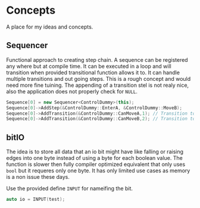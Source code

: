 # Concepts

A place for my ideas and concepts.

## Sequencer
Functional approach to creating step chain.
A sequence can be registered any where but at compile time. It can be executed in a loop and will transition when provided transitional function allows it to.
It can handle multiple transitions and out going steps.
This is a rough concept and would need more fine tuining. The appending of a transition stel is not realy nice, also the application does not properly check for `NULL`.

```cpp
Sequence[0] = new Sequencer<ControlDummy>(this);
Sequence[0]->AddStep(&ControlDummy::EnterA, &ControlDummy::MoveB);
Sequence[0]->AddTransition(&ControlDummy::CanMoveA,1); // Transition to step 1
Sequence[0]->AddTransition(&ControlDummy::CanMoveB,2); // Transition to step 2
```

## bitIO
The idea is to store all data that an io bit might have like falling or raising edges into one byte instead of using a byte for each boolean value.
The function is slower then fully compiler optimized equivalent that only uses `bool` but it requeres only one byte. It has only limited use cases as memory is a non issue these days.

Use the provided define `INPUT` for nameifing the bit.

```cpp
auto io = INPUT(test);
```
